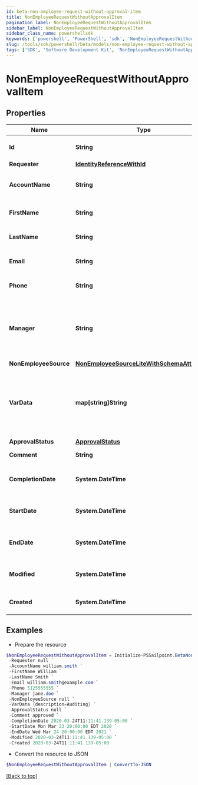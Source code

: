 ```yaml
---
id: beta-non-employee-request-without-approval-item
title: NonEmployeeRequestWithoutApprovalItem
pagination_label: NonEmployeeRequestWithoutApprovalItem
sidebar_label: NonEmployeeRequestWithoutApprovalItem
sidebar_class_name: powershellsdk
keywords: ['powershell', 'PowerShell', 'sdk', 'NonEmployeeRequestWithoutApprovalItem', 'BetaNonEmployeeRequestWithoutApprovalItem'] 
slug: /tools/sdk/powershell/beta/models/non-employee-request-without-approval-item
tags: ['SDK', 'Software Development Kit', 'NonEmployeeRequestWithoutApprovalItem', 'BetaNonEmployeeRequestWithoutApprovalItem']
---
```



# NonEmployeeRequestWithoutApprovalItem

## Properties

Name | Type | Description | Notes
------------ | ------------- | ------------- | -------------
**Id** | **String** | Non-Employee request id. | [optional] 
**Requester** | [**IdentityReferenceWithId**](identity-reference-with-id) |  | [optional] 
**AccountName** | **String** | Requested identity account name. | [optional] 
**FirstName** | **String** | Non-Employee's first name. | [optional] 
**LastName** | **String** | Non-Employee's last name. | [optional] 
**Email** | **String** | Non-Employee's email. | [optional] 
**Phone** | **String** | Non-Employee's phone. | [optional] 
**Manager** | **String** | The account ID of a valid identity to serve as this non-employee's manager. | [optional] 
**NonEmployeeSource** | [**NonEmployeeSourceLiteWithSchemaAttributes**](non-employee-source-lite-with-schema-attributes) |  | [optional] 
**VarData** | **map[string]String** | Additional attributes for a non-employee. Up to 10 custom attributes can be added. | [optional] 
**ApprovalStatus** | [**ApprovalStatus**](approval-status) |  | [optional] 
**Comment** | **String** | Comment of requester | [optional] 
**CompletionDate** | **System.DateTime** | When the request was completely approved. | [optional] 
**StartDate** | **System.DateTime** | Non-Employee employment start date. | [optional] 
**EndDate** | **System.DateTime** | Non-Employee employment end date. | [optional] 
**Modified** | **System.DateTime** | When the request was last modified. | [optional] 
**Created** | **System.DateTime** | When the request was created. | [optional] 

## Examples

- Prepare the resource
```powershell
$NonEmployeeRequestWithoutApprovalItem = Initialize-PSSailpoint.BetaNonEmployeeRequestWithoutApprovalItem  -Id ac10e21c-931c-1ef2-8193-1c51e7ff0003 `
 -Requester null `
 -AccountName william.smith `
 -FirstName William `
 -LastName Smith `
 -Email william.smith@example.com `
 -Phone 5125555555 `
 -Manager jane.doe `
 -NonEmployeeSource null `
 -VarData {description=Auditing} `
 -ApprovalStatus null `
 -Comment approved `
 -CompletionDate 2020-03-24T11:11:41.139-05:00 `
 -StartDate Mon Mar 23 20:00:00 EDT 2020 `
 -EndDate Wed Mar 24 20:00:00 EDT 2021 `
 -Modified 2020-03-24T11:11:41.139-05:00 `
 -Created 2020-03-24T11:11:41.139-05:00
```

- Convert the resource to JSON
```powershell
$NonEmployeeRequestWithoutApprovalItem | ConvertTo-JSON
```


[[Back to top]](#) 

